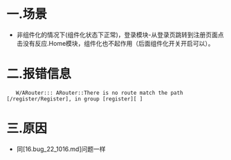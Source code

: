 # 一.场景
+ 非组件化的情况下(组件化状态下正常)，登录模块-从登录页跳转到注册页面点击没有反应.Home模块，组件化也不起作用（后面组件化开关开启可以）。
# 二.报错信息
```
   W/ARouter::: ARouter::There is no route match the path [/register/Register], in group [register][ ] 
```
# 三.原因
+ 同[16.bug_22_1016.md]问题一样
